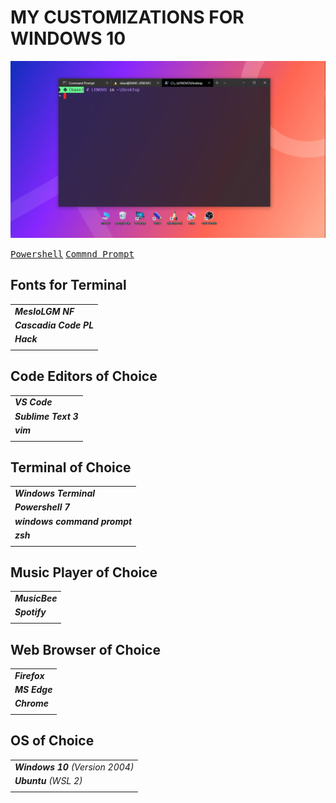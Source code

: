 # MY CUSTOMIZATIONS FOR WINDOWS 10

![Windows Terminal running Powershell](Images/windows_terminal.png)

<kbd>[Powershell](Powershell/README.md)</kbd>
<kbd>[Commnd Prompt](Command%20Prompt/README.md)</kbd>

## Fonts for Terminal
|                        |
| :--------------------- |
| ___MesloLGM NF___      |
| ___Cascadia Code PL___ |
| ___Hack___             |
|                        |

## Code Editors of Choice
|                      |
| :------------------- |
| ___VS Code___        |
| ___Sublime Text 3___ |
| ___vim___            |
|                      |

## Terminal of Choice
|                              |
| :--------------------------- |
| ___Windows Terminal___       |
| ___Powershell 7___           |
| ___windows command prompt___ |
| ___zsh___                    |
|                              |

## Music Player of Choice
|                |
| :------------- |
| ___MusicBee___ |
| ___Spotify___  |
|                |

## Web Browser of Choice
|               |
| :------------ |
| ___Firefox___ |
| ___MS Edge___ |
| ___Chrome___  |
|               |

## OS of Choice
|                                 |
| :------------------------------ |
| ___Windows 10__ (Version 2004)_ |
| ___Ubuntu__ (WSL 2)_            |
|                                 |



